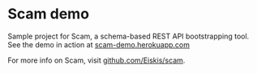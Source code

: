 
# Scam demo

Sample project for Scam, a schema-based REST API bootstrapping tool. See the demo in action at [scam-demo.herokuapp.com](https://scam-demo.herokuapp.com/)

For more info on Scam, visit [github.com/Eiskis/scam](https://github.com/Eiskis/scam).
